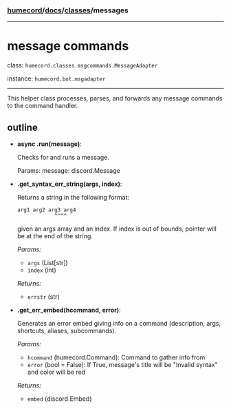 ### [humecord](../..)/[docs](../README.md)/[classes](./README.md)/messages

---
# message commands

class: `humecord.classes.msgcommands.MessageAdapter`

instance: `humecord.bot.msgadapter`

---
This helper class processes, parses, and forwards any message commands to the command handler.

## outline

* **async .run(message)**:

    Checks for and runs a message.

    Params:
        message: discord.Message

* **.get_syntax_err_string(args, index)**:

    Returns a string in the following format:

    ```
    arg1 arg2 arg3 arg4
                ^^^^
    ```
    given an args array and an index.
    If index is out of bounds, pointer will be at the end of the string.

    *Params:*
    - `args` (List[str])
    - `index` (int)

    *Returns:*
    - `errstr` (str)

* **.get_err_embed(hcommand, error)**:

    Generates an error embed giving info on a command (description, args, shortcuts, aliases, subcommands).

    *Params:*
    - `hcommand` (humecord.Command): Command to gather info from
    - `error` (bool = False): If True, message's title will be "Invalid syntax" and color will be red

    *Returns:*
    - `embed` (discord.Embed)